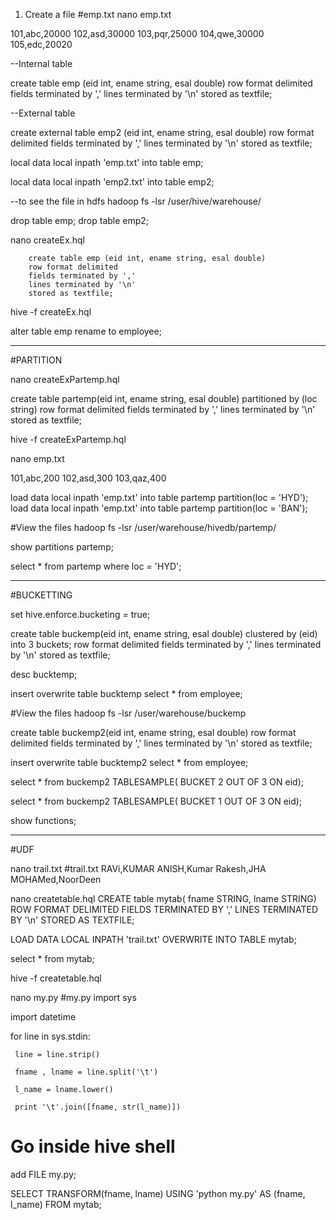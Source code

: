 1. Create a file
#emp.txt
nano emp.txt

101,abc,20000
102,asd,30000
103,pqr,25000
104,qwe,30000
105,edc,20020


--Internal table

create table emp (eid int, ename string, esal double)
row format delimited
fields terminated by ','
lines terminated by '\n'
stored as textfile;


--External table

create external table emp2 (eid int, ename string, esal double)
row format delimited
fields terminated by ','
lines terminated by '\n'
stored as textfile;

local data local inpath 'emp.txt' into table emp;

local data local inpath 'emp2.txt' into table emp2;

--to see the file in hdfs
hadoop fs -lsr /user/hive/warehouse/


drop table emp;
drop table emp2;

nano createEx.hql

		create table emp (eid int, ename string, esal double)
		row format delimited
		fields terminated by ','
		lines terminated by '\n'
		stored as textfile;


hive -f createEx.hql

alter table emp rename to employee;

--------------------------------------------------------------------

#PARTITION

nano createExPartemp.hql

create table partemp(eid int, ename string, esal double)
partitioned by (loc string)
row format delimited
fields terminated by ','
lines terminated by '\n'
stored as textfile;


hive -f createExPartemp.hql

nano emp.txt

101,abc,200
102,asd,300
103,qaz,400

load data local inpath 'emp.txt' into table partemp partition(loc = 'HYD');
load data local inpath 'emp.txt' into table partemp partition(loc = 'BAN');


#View the files
hadoop fs -lsr /user/warehouse/hivedb/partemp/


show partitions partemp;

select * from partemp where loc = 'HYD';

------------------------------------------------------------------------------

#BUCKETTING

set hive.enforce.bucketing = true;

create table buckemp(eid int, ename string, esal double)
clustered by (eid) into 3 buckets;
row format delimited
fields terminated by ','
lines terminated by '\n'
stored as textfile;

desc bucktemp;

insert overwrite table bucktemp
select * from employee;

#View the files
hadoop fs -lsr /user/warehouse/buckemp


create table buckemp2(eid int, ename string, esal double)
row format delimited
fields terminated by ','
lines terminated by '\n'
stored as textfile;

insert overwrite table bucktemp2
select * from employee;

select * from buckemp2 TABLESAMPLE( BUCKET 2 OUT OF 3 ON eid);

select * from buckemp2 TABLESAMPLE( BUCKET 1 OUT OF 3 ON eid);


show functions;



---------------------------------------------------------------------------------

#UDF

nano trail.txt
#trail.txt
RAVi,KUMAR
ANISH,Kumar
Rakesh,JHA
MOHAMed,NoorDeen


nano createtable.hql
CREATE table mytab(
fname STRING,
lname STRING)
ROW FORMAT DELIMITED
FIELDS TERMINATED BY ','
LINES TERMINATED BY '\n'
STORED AS TEXTFILE;

LOAD DATA LOCAL INPATH 'trail.txt' OVERWRITE INTO TABLE mytab;

select * from mytab;


hive -f createtable.hql


nano my.py
#my.py
import sys

import datetime

for line in sys.stdin:

     line = line.strip()

     fname , lname = line.split('\t')

     l_name = lname.lower()

     print '\t'.join([fname, str(l_name)])




# Go inside hive shell

add FILE my.py;


SELECT TRANSFORM(fname, lname) USING 'python my.py' AS (fname, l_name) FROM mytab;










